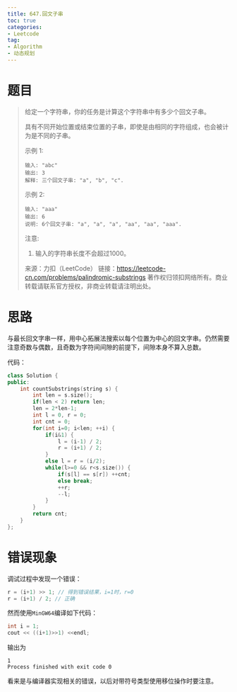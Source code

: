 ```yaml
---
title: 647.回文子串
toc: true
categories:
- Leetcode
tag:
- Algorithm
- 动态规划
---
```


# 题目

> 给定一个字符串，你的任务是计算这个字符串中有多少个回文子串。
>
> 具有不同开始位置或结束位置的子串，即使是由相同的字符组成，也会被计为是不同的子串。
>
> 示例 1:
>
> ```
> 输入: "abc"
> 输出: 3
> 解释: 三个回文子串: "a", "b", "c".
> ```
>
>
> 示例 2:
>
> ```
> 输入: "aaa"
> 输出: 6
> 说明: 6个回文子串: "a", "a", "a", "aa", "aa", "aaa".
> ```
>
>
> 注意:
>
> 1. 输入的字符串长度不会超过1000。
>
> 来源：力扣（LeetCode）
> 链接：https://leetcode-cn.com/problems/palindromic-substrings
> 著作权归领扣网络所有。商业转载请联系官方授权，非商业转载请注明出处。

<!--more-->

# 思路

与最长回文字串一样，用中心拓展法搜索以每个位置为中心的回文字串。仍然需要注意奇数与偶数，且奇数为字符间间隙的前提下，间隙本身不算入总数。

代码：

```c++
class Solution {
public:
    int countSubstrings(string s) {
        int len = s.size();
        if(len < 2) return len;
        len = 2*len-1;
        int l = 0, r = 0;
        int cnt = 0;
        for(int i=0; i<len; ++i) {
            if(i&1) {
                l = (i-1) / 2;
                r = (i+1) / 2;
            }
            else l = r = (i/2);
            while(l>=0 && r<s.size()) {
                if(s[l] == s[r]) ++cnt;
                else break;
                ++r;
                --l;
            }
        }
        return cnt;
    }
};
```

# 错误现象

调试过程中发现一个错误：

```c++
r = (i+1) >> 1; // 得到错误结果，i=1时，r=0
r = (i+1) / 2; // 正确
```

然而使用`MinGW64`编译如下代码：

```c++
int i = 1;
cout << ((i+1)>>1) <<endl;
```

输出为

```
1
Process finished with exit code 0
```

看来是与编译器实现相关的错误，以后对带符号类型使用移位操作时要注意。